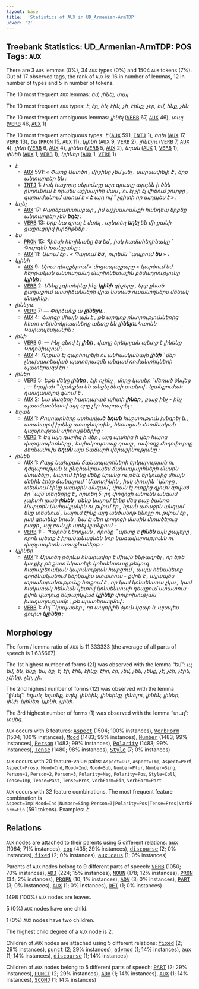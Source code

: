 ```yaml
---
layout: base
title:  'Statistics of AUX in UD_Armenian-ArmTDP'
udver: '2'
---
```


## Treebank Statistics: UD_Armenian-ArmTDP: POS Tags: `AUX`

There are 3 `AUX` lemmas (0%), 34 `AUX` types (0%) and 1504 `AUX` tokens (7%).
Out of 17 observed tags, the rank of `AUX` is: 16 in number of lemmas, 12 in number of types and 5 in number of tokens.

The 10 most frequent `AUX` lemmas: <em>եմ, լինել, տալ</em>

The 10 most frequent `AUX` types:  <em>է, էր, են, էին, չի, էինք, չէր, եմ, ենք, չեն</em>

The 10 most frequent ambiguous lemmas: <em>լինել</em> (<tt><a href="hy_armtdp-pos-VERB.html">VERB</a></tt> 67, <tt><a href="hy_armtdp-pos-AUX.html">AUX</a></tt> 46), <em>տալ</em> (<tt><a href="hy_armtdp-pos-VERB.html">VERB</a></tt> 46, <tt><a href="hy_armtdp-pos-AUX.html">AUX</a></tt> 1)

The 10 most frequent ambiguous types:  <em>է</em> (<tt><a href="hy_armtdp-pos-AUX.html">AUX</a></tt> 591, <tt><a href="hy_armtdp-pos-INTJ.html">INTJ</a></tt> 1), <em>եղել</em> (<tt><a href="hy_armtdp-pos-AUX.html">AUX</a></tt> 17, <tt><a href="hy_armtdp-pos-VERB.html">VERB</a></tt> 13), <em>ես</em> (<tt><a href="hy_armtdp-pos-PRON.html">PRON</a></tt> 15, <tt><a href="hy_armtdp-pos-AUX.html">AUX</a></tt> 11), <em>կլինի</em> (<tt><a href="hy_armtdp-pos-AUX.html">AUX</a></tt> 9, <tt><a href="hy_armtdp-pos-VERB.html">VERB</a></tt> 2), <em>լինելու</em> (<tt><a href="hy_armtdp-pos-VERB.html">VERB</a></tt> 7, <tt><a href="hy_armtdp-pos-AUX.html">AUX</a></tt> 4), <em>լինի</em> (<tt><a href="hy_armtdp-pos-VERB.html">VERB</a></tt> 6, <tt><a href="hy_armtdp-pos-AUX.html">AUX</a></tt> 4), <em>լիներ</em> (<tt><a href="hy_armtdp-pos-VERB.html">VERB</a></tt> 5, <tt><a href="hy_armtdp-pos-AUX.html">AUX</a></tt> 2), <em>եղան</em> (<tt><a href="hy_armtdp-pos-AUX.html">AUX</a></tt> 1, <tt><a href="hy_armtdp-pos-VERB.html">VERB</a></tt> 1), <em>լինեն</em> (<tt><a href="hy_armtdp-pos-AUX.html">AUX</a></tt> 1, <tt><a href="hy_armtdp-pos-VERB.html">VERB</a></tt> 1), <em>կլիներ</em> (<tt><a href="hy_armtdp-pos-AUX.html">AUX</a></tt> 1, <tt><a href="hy_armtdp-pos-VERB.html">VERB</a></tt> 1)


* <em>է</em>
  * <tt><a href="hy_armtdp-pos-AUX.html">AUX</a></tt> 591: <em>« Փառք Աստծո , միջինը չեմ լսել . սարսափելի <b>է</b> , երբ անտարբեր են :</em>
  * <tt><a href="hy_armtdp-pos-INTJ.html">INTJ</a></tt> 1: <em>Իսկ հաջորդ սերունդը այդ գյուտը արդեն ի ծնե ընդունում է որպես աշխարհի մաս , ու էլ չի էլ վիճում շուրջը , զարամանում ասում է « <b>է</b> այդ ով ՞ չգիտի որ այդպես է » :</em>
* <em>եղել</em>
  * <tt><a href="hy_armtdp-pos-AUX.html">AUX</a></tt> 17: <em>Բարեբախտաբար , իմ աշխատանքի հանդեպ երբեք անտարբեր չեն <b>եղել</b> :</em>
  * <tt><a href="hy_armtdp-pos-VERB.html">VERB</a></tt> 13: <em>Երբ նա գյուղ է մտել , այնտեղ <b>եղել</b> են մի քանի ցաքուցրիվ խրճիթներ ։</em>
* <em>ես</em>
  * <tt><a href="hy_armtdp-pos-PRON.html">PRON</a></tt> 15: <em>Պիեսի հեղինակը <b>ես</b> եմ , իսկ համահեղինակը ` Գուրգեն Խանջյանը :</em>
  * <tt><a href="hy_armtdp-pos-AUX.html">AUX</a></tt> 11: <em>Ասում էր . « Պարում <b>ես</b> , ուրեմն ՝ ապրում <b>ես</b> » ։</em>
* <em>կլինի</em>
  * <tt><a href="hy_armtdp-pos-AUX.html">AUX</a></tt> 9: <em>Մյուս դեպքերում « մրցապայքարը » կարծում եմ հերթական անտաղանդ մարիոնետային բեմադրությունը <b>կլինի</b> :</em>
  * <tt><a href="hy_armtdp-pos-VERB.html">VERB</a></tt> 2: <em>Մենք չգիտեինք ինչ <b>կլինի</b> գիշերը , երբ քնած քաղաքում աստիճանների վրա նստած ուսանողներս մենակ մնայինք :</em>
* <em>լինելու</em>
  * <tt><a href="hy_armtdp-pos-VERB.html">VERB</a></tt> 7: <em>— Փորձանք ա <b>լինելու</b> ։</em>
  * <tt><a href="hy_armtdp-pos-AUX.html">AUX</a></tt> 4: <em>Հարցը միայն այն է , թե արդյոք ընտրություններից հետո տեխնոկրատները պետք են <b>լինելու</b> Կարեն Կարապետյանին :</em>
* <em>լինի</em>
  * <tt><a href="hy_armtdp-pos-VERB.html">VERB</a></tt> 6: <em>— Ինչ գնով էլ <b>լինի</b> , վաղը երեկոյան պետք է լինենք Կողոնիայում :</em>
  * <tt><a href="hy_armtdp-pos-AUX.html">AUX</a></tt> 4: <em>Որքան էլ զարհուրելի ու անհասկանալի <b>լինի</b> ՝ մեր չնախատեսված պատերազմն անգամ ռոմանտիկների պատերազմ էր :</em>
* <em>լիներ</em>
  * <tt><a href="hy_armtdp-pos-VERB.html">VERB</a></tt> 5: <em>Եթե մեկը <b>լիներ</b> , էլի ոչինչ , մորը կասեր ՝ մեռած ծնվեց , — էդպիսի ՞ կյանքեր են անցել ձեռի տակով . կյանքումահ դասդասելով գնում է ։</em>
  * <tt><a href="hy_armtdp-pos-AUX.html">AUX</a></tt> 2: <em>Նա մազերը հարդարած պիտի <b>լիներ</b> , բայց ինչ - ինչ պատճառներով այդ օրը չէր հարդարել ։</em>
* <em>եղան</em>
  * <tt><a href="hy_armtdp-pos-AUX.html">AUX</a></tt> 1: <em>Բուլղարները ստիպված <b>եղան</b> հաշտություն խնդրել և , ստանալով իրենց առաջնորդին , հեռացան Հռոմեական կայսրության տիրույթներից :</em>
  * <tt><a href="hy_armtdp-pos-VERB.html">VERB</a></tt> 1: <em>Եվ այդ դարից ի վեր , այդ պահից ի վեր հայոց վարդապետները , եպիսկոպոսաց դասը , ամբողջ ժողովուրդը ձեռնամուխ <b>եղան</b> այս Տաճարի վերաշինությանը :</em>
* <em>լինեն</em>
  * <tt><a href="hy_armtdp-pos-AUX.html">AUX</a></tt> 1: <em>Բայց նախքան ճանապարհների երկարության ու դժվարության և ընդհանրապես ճանապարհների մասին մտածելը , նայում էինք մենք նրանց ու թեև երկուսից միայն մեկին էինք ճանաչում ՝ Մարտինին , իսկ մյուսին ՝ կնոջը , տեսնում էինք առաջին անգամ , վրան էլ ոտքից գլուխ գրված էր ՝ այն տեղերից է , որտեղ 5-րդ փողոցի անունն անգամ չպիտի լսած <b>լինեն</b> , մենք նայում էինք մեզ քաջ ծանոթ Մարտին Սահակյանին ու թվում էր , նրան առաջին անգամ ենք տեսնում , նայում էինք այդ անծանոթ կնոջը ու թվում էր , լավ գիտենք նրան , նա էլ մեր փողոցի մասին մտածելուց բացի , այլ բան չի արել կյանքում ։</em>
  * <tt><a href="hy_armtdp-pos-VERB.html">VERB</a></tt> 1: <em>- Պարոն Նեդոլյան , որոնք ՞ պետք է <b>լինեն</b> այն քայլերը , որոն պետք է իրականացնեն նոր կառավարությունն ու վարչապետն առաջնահերթ ։</em>
* <em>կլիներ</em>
  * <tt><a href="hy_armtdp-pos-AUX.html">AUX</a></tt> 1: <em>Այստեղ թերևս հնարավոր է միայն ենթադրել , որ եթե կա քիչ թե շատ նկատելի կոնսենսուսը թեկուզ հարաբերական կայունության հարցում , ապա հենակետը գործնականում ներկայիս ստատուս - քվոն է , այլապես տրամաբանությունը հուշում է , որ կամ կոնսենսուս չկա , կամ հակառակ հենման կետով կոնսենսուսի դեպքում ստատուս - քվոն վաղուց ենթարկված <b>կլիներ</b> փոփոխության ՝ խաղաղությամբ , թե պատերազմով :</em>
  * <tt><a href="hy_armtdp-pos-VERB.html">VERB</a></tt> 1: <em>Ով ՞ կսպասեր , որ ապրիլին ձյուն կգար և այսպես ցուրտ <b>կլիներ</b> :</em>

## Morphology

The form / lemma ratio of `AUX` is 11.333333 (the average of all parts of speech is 1.635667).

The 1st highest number of forms (21) was observed with the lemma “եմ”: <em>ա, եմ, են, ենք, ես, եք, է, էի, էին, էինք, էիր, էր, չեմ, չեն, չենք, չէ, չէի, չէին, չէինք, չէր, չի</em>.

The 2nd highest number of forms (12) was observed with the lemma “լինել”: <em>եղան, եղանք, եղել, լինեին, լինեինք, լինելու, լինեն, լիներ, լինի, կլիներ, կլինի, չլինի</em>.

The 3rd highest number of forms (1) was observed with the lemma “տալ”: <em>տվեց</em>.

`AUX` occurs with 8 features: <tt><a href="hy_armtdp-feat-Aspect.html">Aspect</a></tt> (1504; 100% instances), <tt><a href="hy_armtdp-feat-VerbForm.html">VerbForm</a></tt> (1504; 100% instances), <tt><a href="hy_armtdp-feat-Mood.html">Mood</a></tt> (1483; 99% instances), <tt><a href="hy_armtdp-feat-Number.html">Number</a></tt> (1483; 99% instances), <tt><a href="hy_armtdp-feat-Person.html">Person</a></tt> (1483; 99% instances), <tt><a href="hy_armtdp-feat-Polarity.html">Polarity</a></tt> (1483; 99% instances), <tt><a href="hy_armtdp-feat-Tense.html">Tense</a></tt> (1480; 98% instances), <tt><a href="hy_armtdp-feat-Style.html">Style</a></tt> (7; 0% instances)

`AUX` occurs with 20 feature-value pairs: `Aspect=Dur`, `Aspect=Imp`, `Aspect=Perf`, `Aspect=Prosp`, `Mood=Cnd`, `Mood=Ind`, `Mood=Sub`, `Number=Plur`, `Number=Sing`, `Person=1`, `Person=2`, `Person=3`, `Polarity=Neg`, `Polarity=Pos`, `Style=Coll`, `Tense=Imp`, `Tense=Past`, `Tense=Pres`, `VerbForm=Fin`, `VerbForm=Part`

`AUX` occurs with 32 feature combinations.
The most frequent feature combination is `Aspect=Imp|Mood=Ind|Number=Sing|Person=3|Polarity=Pos|Tense=Pres|VerbForm=Fin` (591 tokens).
Examples: <em>է</em>


## Relations

`AUX` nodes are attached to their parents using 5 different relations: <tt><a href="hy_armtdp-dep-aux.html">aux</a></tt> (1064; 71% instances), <tt><a href="hy_armtdp-dep-cop.html">cop</a></tt> (435; 29% instances), <tt><a href="hy_armtdp-dep-discourse.html">discourse</a></tt> (2; 0% instances), <tt><a href="hy_armtdp-dep-fixed.html">fixed</a></tt> (2; 0% instances), <tt><a href="hy_armtdp-dep-aux-caus.html">aux:caus</a></tt> (1; 0% instances)

Parents of `AUX` nodes belong to 9 different parts of speech: <tt><a href="hy_armtdp-pos-VERB.html">VERB</a></tt> (1050; 70% instances), <tt><a href="hy_armtdp-pos-ADJ.html">ADJ</a></tt> (224; 15% instances), <tt><a href="hy_armtdp-pos-NOUN.html">NOUN</a></tt> (178; 12% instances), <tt><a href="hy_armtdp-pos-PRON.html">PRON</a></tt> (34; 2% instances), <tt><a href="hy_armtdp-pos-PROPN.html">PROPN</a></tt> (10; 1% instances), <tt><a href="hy_armtdp-pos-ADV.html">ADV</a></tt> (3; 0% instances), <tt><a href="hy_armtdp-pos-PART.html">PART</a></tt> (3; 0% instances), <tt><a href="hy_armtdp-pos-AUX.html">AUX</a></tt> (1; 0% instances), <tt><a href="hy_armtdp-pos-DET.html">DET</a></tt> (1; 0% instances)

1498 (100%) `AUX` nodes are leaves.

5 (0%) `AUX` nodes have one child.

1 (0%) `AUX` nodes have two children.

The highest child degree of a `AUX` node is 2.

Children of `AUX` nodes are attached using 5 different relations: <tt><a href="hy_armtdp-dep-fixed.html">fixed</a></tt> (2; 29% instances), <tt><a href="hy_armtdp-dep-punct.html">punct</a></tt> (2; 29% instances), <tt><a href="hy_armtdp-dep-advmod.html">advmod</a></tt> (1; 14% instances), <tt><a href="hy_armtdp-dep-aux.html">aux</a></tt> (1; 14% instances), <tt><a href="hy_armtdp-dep-discourse.html">discourse</a></tt> (1; 14% instances)

Children of `AUX` nodes belong to 5 different parts of speech: <tt><a href="hy_armtdp-pos-PART.html">PART</a></tt> (2; 29% instances), <tt><a href="hy_armtdp-pos-PUNCT.html">PUNCT</a></tt> (2; 29% instances), <tt><a href="hy_armtdp-pos-ADV.html">ADV</a></tt> (1; 14% instances), <tt><a href="hy_armtdp-pos-AUX.html">AUX</a></tt> (1; 14% instances), <tt><a href="hy_armtdp-pos-SCONJ.html">SCONJ</a></tt> (1; 14% instances)

